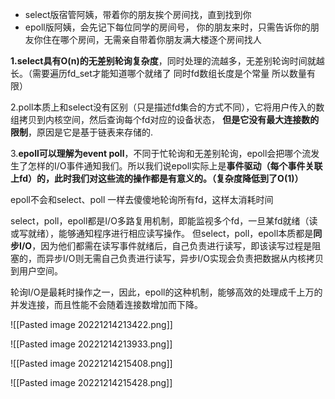 -   select版宿管阿姨，带着你的朋友挨个房间找，直到找到你
-   epoll版阿姨，会先记下每位同学的房间号， 你的朋友来时，只需告诉你的朋友你住在哪个房间，无需亲自带着你朋友满大楼逐个房间找人

**1.select具有O(n)的无差别轮询复杂度**，同时处理的流越多，无差别轮询时间就越长。（需要遍历fd_set才能知道哪个就绪了 同时fd数组长度是个常量 所以数量有限）

2.poll本质上和select没有区别（只是描述fd集合的方式不同），它将用户传入的数组拷贝到内核空间，然后查询每个fd对应的设备状态， **但是它没有最大连接数的限制**，原因是它是基于链表来存储的.

3.**epoll可以理解为event poll**，不同于忙轮询和无差别轮询，epoll会把哪个流发生了怎样的I/O事件通知我们。所以我们说epoll实际上是**事件驱动（每个事件关联上fd）**的，此时我们对这些流的操作都是有意义的。**（复杂度降低到了O(1)）**

epoll不会和select、poll 一样去傻傻地轮询所有fd，这样太消耗时间



select，poll，epoll都是I/O多路复用机制，即能监视多个fd，一旦某fd就绪（读或写就绪），能够通知程序进行相应读写操作。 但select，poll，epoll本质都是**同步I/O**，因为他们都需在读写事件就绪后，自己负责进行读写，即该读写过程是阻塞的，而异步I/O则无需自己负责进行读写，异步I/O实现会负责把数据从内核拷贝到用户空间。

  

轮询I/O是最耗时操作之一，因此，epoll的这种机制，能够高效的处理成千上万的并发连接，而且性能不会随着连接数增加而下降。




![[Pasted image 20221214213422.png]]


![[Pasted image 20221214213933.png]]





![[Pasted image 20221214215408.png]]


![[Pasted image 20221214215428.png]]




